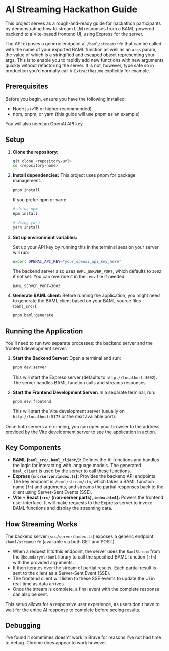 # AI Streaming Hackathon Guide

This project serves as a rough-and-ready guide for hackathon participants by demonstrating how to stream LLM responses from a BAML-powered backend to a Vite-based frontend UI, using Express for the server.

The API exposes a generic endpoint at `/baml/stream/:fn` that can be called with the name of your exported BAML function as well as an `args` param, the value of which is a stringified and escaped object representing your args. This is to enable you to rapidly add new functions with new arguments quickly without refactoring the server. It is not, however, type safe so in production you'd normally call `b.ExtractResume` explicitly for example.

## Prerequisites

Before you begin, ensure you have the following installed:
- Node.js (v18 or higher recommended)
- npm, pnpm, or yarn (this guide will use pnpm as an example)

You will also need an OpenAI API key.

## Setup

1.  **Clone the repository:**
    ```bash
    git clone <repository-url>
    cd <repository-name>
    ```

2.  **Install dependencies:**
    This project uses pnpm for package management.
    ```bash
    pnpm install
    ```
    If you prefer npm or yarn:
    ```bash
    # Using npm
    npm install

    # Using yarn
    yarn install
    ```

3.  **Set up environment variables:**
    
    Set up your API key by running this in the terminal session your server will run:

    ```bash
    export OPENAI_API_KEY="your_openai_api_key_here"
    ```
    The backend server also uses `BAML_SERVER_PORT`, which defaults to `3002` if not set. You can override it in the `.env` file if needed:
    ```env
    BAML_SERVER_PORT=3003
    ```

4.  **Generate BAML client:**
    Before running the application, you might need to generate the BAML client based on your BAML source files (`baml_src/`).
    ```bash
    pnpm baml:generate
    ```


## Running the Application

You'll need to run two separate processes: the backend server and the frontend development server.

1.  **Start the Backend Server:**
    Open a terminal and run:
    ```bash
    pnpm dev:server
    ```
    This will start the Express server (defaults to `http://localhost:3002`). The server handles BAML function calls and streams responses.

2.  **Start the Frontend Development Server:**
    In a separate terminal, run:
    ```bash
    pnpm dev:frontend
    ```
    This will start the Vite development server (usually on `http://localhost:5173` or the next available port).

Once both servers are running, you can open your browser to the address provided by the Vite development server to see the application in action.

## Key Components

-   **BAML (`baml_src/`, `baml_client/`):** Defines the AI functions and handles the logic for interacting with language models. The generated `baml_client` is used by the server to call these functions.
-   **Express (`src/server/index.ts`):** Provides the backend API endpoints. The key endpoint is `/baml/stream/:fn`, which takes a BAML function name (`fn`) and arguments, and streams the partial responses back to the client using Server-Sent Events (SSE).
-   **Vite + React (`src/` (non-server parts), `index.html`):** Powers the frontend user interface. It will make requests to the Express server to invoke BAML functions and display the streaming data.

## How Streaming Works

The backend server (`src/server/index.ts`) exposes a generic endpoint `/baml/stream/:fn` (available via both GET and POST).
-   When a request hits this endpoint, the server uses the `BamlStream` from the `@boundaryml/baml` library to call the specified BAML function (`:fn`) with the provided arguments.
-   It then iterates over the stream of partial results. Each partial result is sent to the client as a Server-Sent Event (SSE).
-   The frontend client will listen to these SSE events to update the UI in real-time as data arrives.
-   Once the stream is complete, a final event with the complete response can also be sent.

This setup allows for a responsive user experience, as users don't have to wait for the entire AI response to complete before seeing results.

## Debugging

I've found it sometimes doesn't work in Brave for reasons I've not had time to debug. Chrome does appear to work however.